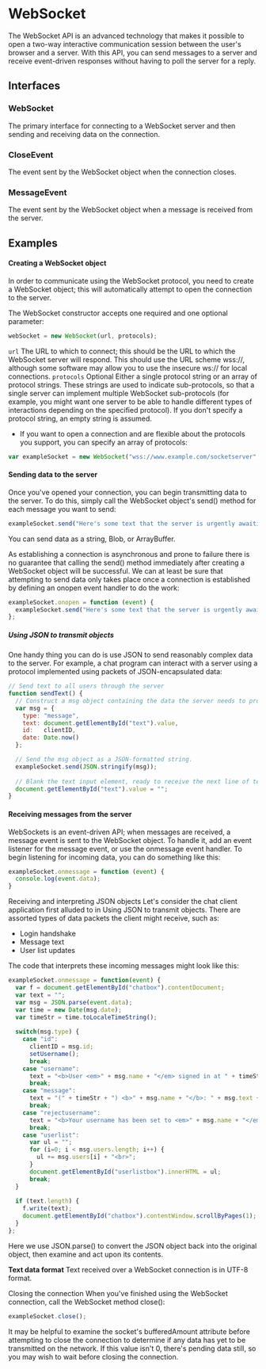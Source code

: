 # WebSocket
The WebSocket API is an advanced technology that makes it possible to open a two-way interactive communication session between the user's browser and a server. With this API, you can send messages to a server and receive event-driven responses without having to poll the server for a reply.

## Interfaces
### WebSocket
The primary interface for connecting to a WebSocket server and then sending and receiving data on the connection.
### CloseEvent
The event sent by the WebSocket object when the connection closes.
### MessageEvent
The event sent by the WebSocket object when a message is received from the server.

## Examples

#### Creating a WebSocket object
In order to communicate using the WebSocket protocol, you need to create a WebSocket object; this will automatically attempt to open the connection to the server.

The WebSocket constructor accepts one required and one optional parameter:
```js
webSocket = new WebSocket(url, protocols);
```
``url``
The URL to which to connect; this should be the URL to which the WebSocket server will respond. This should use the URL scheme wss://, although some software may allow you to use the insecure ws:// for local connections.
``protocols`` Optional
Either a single protocol string or an array of protocol strings. These strings are used to indicate sub-protocols, so that a single server can implement multiple WebSocket sub-protocols (for example, you might want one server to be able to handle different types of interactions depending on the specified protocol). If you don't specify a protocol string, an empty string is assumed.

- If you want to open a connection and are flexible about the protocols you support, you can specify an array of protocols:
```js
var exampleSocket = new WebSocket("wss://www.example.com/socketserver", ["protocolOne", "protocolTwo])
```

#### Sending data to the server
Once you've opened your connection, you can begin transmitting data to the server. To do this, simply call the WebSocket object's send() method for each message you want to send:
```js
exampleSocket.send("Here's some text that the server is urgently awaiting!");
``` 
You can send data as a string, Blob, or ArrayBuffer.

As establishing a connection is asynchronous and prone to failure there is no guarantee that calling the send() method immediately after creating a WebSocket object will be successful. We can at least be sure that attempting to send data only takes place once a connection is established by defining an onopen event handler to do the work:
```js
exampleSocket.onopen = function (event) {
  exampleSocket.send("Here's some text that the server is urgently awaiting!"); 
};
```

##### Using JSON to transmit objects
One handy thing you can do is use JSON to send reasonably complex data to the server. For example, a chat program can interact with a server using a protocol implemented using packets of JSON-encapsulated data:
```js
// Send text to all users through the server
function sendText() {
  // Construct a msg object containing the data the server needs to process the message from the chat client.
  var msg = {
    type: "message",
    text: document.getElementById("text").value,
    id:   clientID,
    date: Date.now()
  };

  // Send the msg object as a JSON-formatted string.
  exampleSocket.send(JSON.stringify(msg));
  
  // Blank the text input element, ready to receive the next line of text from the user.
  document.getElementById("text").value = "";
}
```
#### Receiving messages from the server
WebSockets is an event-driven API; when messages are received, a message event is sent to the WebSocket object. To handle it, add an event listener for the message event, or use the onmessage event handler. To begin listening for incoming data, you can do something like this:
```js
exampleSocket.onmessage = function (event) {
  console.log(event.data);
}
```
Receiving and interpreting JSON objects
Let's consider the chat client application first alluded to in Using JSON to transmit objects. There are assorted types of data packets the client might receive, such as:

- Login handshake
- Message text
- User list updates

The code that interprets these incoming messages might look like this:
```js
exampleSocket.onmessage = function(event) {
  var f = document.getElementById("chatbox").contentDocument;
  var text = "";
  var msg = JSON.parse(event.data);
  var time = new Date(msg.date);
  var timeStr = time.toLocaleTimeString();
  
  switch(msg.type) {
    case "id":
      clientID = msg.id;
      setUsername();
      break;
    case "username":
      text = "<b>User <em>" + msg.name + "</em> signed in at " + timeStr + "</b><br>";
      break;
    case "message":
      text = "(" + timeStr + ") <b>" + msg.name + "</b>: " + msg.text + "<br>";
      break;
    case "rejectusername":
      text = "<b>Your username has been set to <em>" + msg.name + "</em> because the name you chose is in use.</b><br>"
      break;
    case "userlist":
      var ul = "";
      for (i=0; i < msg.users.length; i++) {
        ul += msg.users[i] + "<br>";
      }
      document.getElementById("userlistbox").innerHTML = ul;
      break;
  }
  
  if (text.length) {
    f.write(text);
    document.getElementById("chatbox").contentWindow.scrollByPages(1);
  }
};
```
Here we use JSON.parse() to convert the JSON object back into the original object, then examine and act upon its contents.

**Text data format**
Text received over a WebSocket connection is in UTF-8 format.

Closing the connection
When you've finished using the WebSocket connection, call the WebSocket method close():
```js
exampleSocket.close();
```
It may be helpful to examine the socket's bufferedAmount attribute before attempting to close the connection to determine if any data has yet to be transmitted on the network. If this value isn't 0, there's pending data still, so you may wish to wait before closing the connection.
